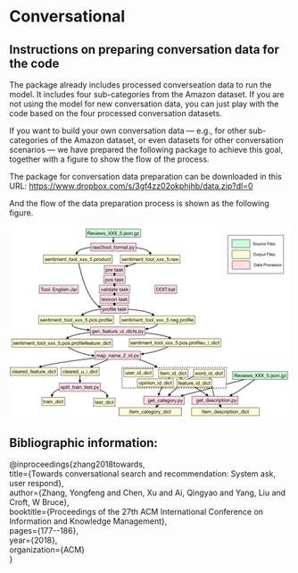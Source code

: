 # Conversational

## Instructions on preparing conversation data for the code

The package already includes processed converseation data to run the model. It includes four sub-categories from the Amazon dataset. If you are not using the model for new conversation data, you can just play with the code based on the four processed conversation datasets.

If you want to build your own conversation data — e.g., for other sub-categories of the Amazon dataset, or even datasets for other conversation scenarios — we have prepared the following package to achieve this goal, together with a figure to show the flow of the process.

The package for conversation data preparation can be downloaded in this URL:
https://www.dropbox.com/s/3gf4zz02okphjhb/data.zip?dl=0

And the flow of the data preparation process is shown as the following figure.

![](images/README.png)

## Bibliographic information:

@inproceedings{zhang2018towards,<br/>
  title={Towards conversational search and recommendation: System ask, user respond},<br/>
  author={Zhang, Yongfeng and Chen, Xu and Ai, Qingyao and Yang, Liu and Croft, W Bruce},<br/>
  booktitle={Proceedings of the 27th ACM International Conference on Information and Knowledge Management},<br/>
  pages={177--186},<br/>
  year={2018},<br/>
  organization={ACM}<br/>
}

